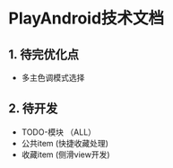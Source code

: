 # PlayAndroid技术文档
## 1. 待完优化点
- 多主色调模式选择

## 2. 待开发 
- TODO-模块 （ALL）
- 公共item (快捷收藏处理)
- 收藏item (侧滑view开发)


